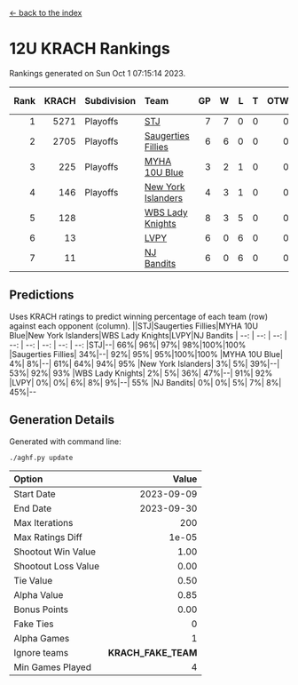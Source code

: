 [<- back to the index](readme.md)
# 12U KRACH Rankings
Rankings generated on Sun Oct  1 07:15:14 2023.

Rank|KRACH|Subdivision|Team|GP|W|L|T|OTW|OTL|SoS|Exp Wins|Win Diff
---:|---:|:---|:---|---:|---:|---:|---:|---:|---:|---:|---:|---:
1|5271|Playoffs|[STJ](https://gamesheetstats.com/seasons/3663/teams/140800/schedule)|7|7|0|0|0|0|104|7.8|-0.0
2|2705|Playoffs|[Saugerties Fillies](https://gamesheetstats.com/seasons/3663/teams/140805/schedule)|6|6|0|0|0|0|61|6.8|-0.0
3|225|Playoffs|[MYHA 10U Blue](https://gamesheetstats.com/seasons/3663/teams/140806/schedule)|3|2|1|0|0|0|1329|2.9|0.0
4|146|Playoffs|[New York Islanders](https://gamesheetstats.com/seasons/3663/teams/140809/schedule)|4|3|1|0|0|0|226|3.9|0.0
5|128||[WBS Lady Knights](https://gamesheetstats.com/seasons/3663/teams/140808/schedule)|8|3|5|0|0|0|2078|3.8|-0.0
6|13||[LVPY](https://gamesheetstats.com/seasons/3663/teams/140804/schedule)|6|0|6|0|0|0|1962|0.9|0.0
7|11||[NJ Bandits](https://gamesheetstats.com/seasons/3663/teams/140807/schedule)|6|0|6|0|0|0|855|0.9|0.0

## Predictions
Uses KRACH ratings to predict winning percentage of each team (row) against each opponent (column).
||STJ|Saugerties Fillies|MYHA 10U Blue|New York Islanders|WBS Lady Knights|LVPY|NJ Bandits
| --: | --: | --: | --: | --: | --: | --: | --: 
|STJ|--| 66%| 96%| 97%| 98%|100%|100%
|Saugerties Fillies| 34%|--| 92%| 95%| 95%|100%|100%
|MYHA 10U Blue|  4%|  8%|--| 61%| 64%| 94%| 95%
|New York Islanders|  3%|  5%| 39%|--| 53%| 92%| 93%
|WBS Lady Knights|  2%|  5%| 36%| 47%|--| 91%| 92%
|LVPY|  0%|  0%|  6%|  8%|  9%|--| 55%
|NJ Bandits|  0%|  0%|  5%|  7%|  8%| 45%|--

## Generation Details

Generated with command line:
```
./aghf.py update
```

| Option | Value |
| :----- | ----: |
| Start Date | 2023-09-09 |
| End Date | 2023-09-30 |
| Max Iterations | 200 |
| Max Ratings Diff | 1e-05 |
| Shootout Win Value | 1.00 |
| Shootout Loss Value | 0.00 |
| Tie Value | 0.50 |
| Alpha Value | 0.85 |
| Bonus Points | 0.00 |
| Fake Ties | 0 |
| Alpha Games | 1 |
| Ignore teams | __KRACH_FAKE_TEAM__ |
| Min Games Played | 4 |

